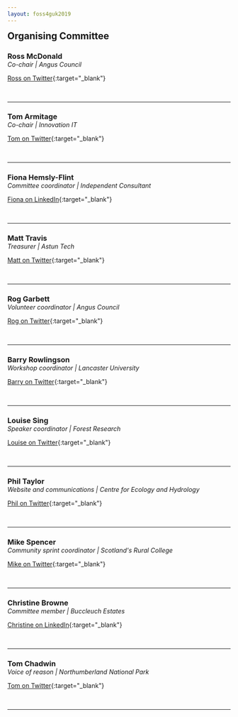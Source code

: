 ```yaml
---
layout: foss4guk2019
---
```

<h2 style="margin-top:0;">Organising Committee</h2>

<img src="" style="float:right; padding-left:15px; padding-bottom:15px;"/>
<h3 style="margin-bottom:0; padding-bottom:0;">Ross McDonald</h3>
<em>Co-chair | Angus Council</em>

[Ross on Twitter](https://twitter.com/mixedbredie "Twitter"){:target="_blank"}

<br>
<hr/>

<img src="" style="float:right; padding-left:15px; padding-bottom:15px;"/>
<h3 style="margin-bottom:0; padding-bottom:0;">Tom Armitage</h3>
<em>Co-chair | Innovation IT</em>

[Tom on Twitter](https://twitter.com/MapNav_Tom "Twitter"){:target="_blank"}

<br>
<hr/>

<img src="" style="float:right; padding-left:15px; padding-bottom:15px;"/>
<h3 style="margin-bottom:0; padding-bottom:0;">Fiona Hemsly-Flint</h3>
<em>Committee coordinator | Independent Consultant</em>

[Fiona on LinkedIn](https://www.linkedin.com/in/fiona-hemsley-flint-225b6616/ "LinkedIn"){:target="_blank"}

<br>
<hr/>

<img src="" style="float:right; padding-left:15px; padding-bottom:15px;"/>
<h3 style="margin-bottom:0; padding-bottom:0;">Matt Travis</h3>
<em>Treasurer | Astun Tech</em>

[Matt on Twitter](https://twitter.com/Yakus "Twitter"){:target="_blank"}

<br>
<hr/>

<img src="" style="float:right; padding-left:15px; padding-bottom:15px;"/>
<h3 style="margin-bottom:0; padding-bottom:0;">Rog Garbett</h3>
<em>Volunteer coordinator | Angus Council</em>

[Rog on Twitter](https://twitter.com/reagarbett "Twitter"){:target="_blank"}

<br>
<hr/>

<img src="" style="float:right; padding-left:15px; padding-bottom:15px;"/>
<h3 style="margin-bottom:0; padding-bottom:0;">Barry Rowlingson</h3>
<em>Workshop coordinator | Lancaster University</em>

[Barry on Twitter](https://twitter.com/geospacedman "Twitter"){:target="_blank"}

<br>
<hr/>

<img src="" style="float:right; padding-left:15px; padding-bottom:15px;"/>
<h3 style="margin-bottom:0; padding-bottom:0;">Louise Sing</h3>
<em>Speaker coordinator | Forest Research</em>

[Louise on Twitter](https://twitter.com/sing_louise "Twitter"){:target="_blank"}

<br>
<hr/>

<img src="" style="float:right; padding-left:15px; padding-bottom:15px;"/>
<h3 style="margin-bottom:0; padding-bottom:0;">Phil Taylor</h3>
<em>Website and communications | Centre for Ecology and Hydrology</em>

[Phil on Twitter](https://twitter.com/ScienceAndMaps "Twitter"){:target="_blank"}

<br>
<hr/>

<img src="" style="float:right; padding-left:15px; padding-bottom:15px;"/>
<h3 style="margin-bottom:0; padding-bottom:0;">Mike Spencer</h3>
<em>Community sprint coordinator | Scotland's Rural College</em>

[Mike on Twitter](https://twitter.com/mikerspencer "Twitter"){:target="_blank"}

<br>
<hr/>

<img src="" style="float:right; padding-left:15px; padding-bottom:15px;"/>
<h3 style="margin-bottom:0; padding-bottom:0;">Christine Browne</h3>
<em>Committee member | Buccleuch Estates</em>

[Christine on LinkedIn](https://www.linkedin.com/in/christine-brown-1a0b5a9 "LinkedIn"){:target="_blank"}

<br>
<hr/>

<img src="" style="float:right; padding-left:15px; padding-bottom:15px;"/>
<h3 style="margin-bottom:0; padding-bottom:0;">Tom Chadwin</h3>
<em>Voice of reason | Northumberland National Park</em>

[Tom on Twitter](https://twitter.com/tomchadwin "Twitter"){:target="_blank"}

<br>
<hr/>
